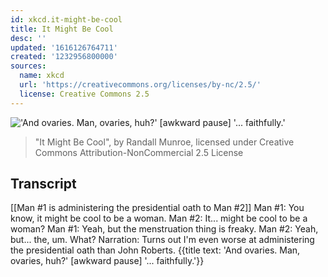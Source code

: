 ```yaml
---
id: xkcd.it-might-be-cool
title: It Might Be Cool
desc: ''
updated: '1616126764711'
created: '1232956800000'
sources:
  name: xkcd
  url: 'https://creativecommons.org/licenses/by-nc/2.5/'
  license: Creative Commons 2.5
---
```

!['And ovaries.  Man, ovaries, huh?'  [awkward pause]  '... faithfully.'](https://imgs.xkcd.com/comics/it_might_be_cool.png)
> "It Might Be Cool", by Randall Munroe, licensed under Creative Commons Attribution-NonCommercial 2.5 License

## Transcript
[[Man #1 is administering the presidential oath to Man #2]]
Man #1: You know, it might be cool to be a woman.
Man #2: It... might be cool to be a woman?
Man #1: Yeah, but the menstruation thing is freaky.
Man #2: Yeah, but... the, um.  What?
Narration: Turns out I'm even worse at administering the presidential oath than John Roberts.
{{title text: 'And ovaries.  Man, ovaries, huh?'  [awkward pause]  '... faithfully.'}}
